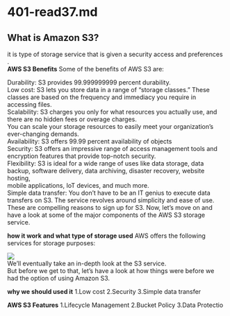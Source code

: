 # 401-read37.md
## What is Amazon S3?
it is type of storage service that is given a security access and preferences .<br />
**AWS S3 Benefits**
Some of the benefits of AWS S3 are: <br />

Durability:  S3 provides 99.999999999 percent durability.<br />
Low cost: S3 lets you store data in a range of “storage classes.” These classes are based on the frequency and immediacy you require in accessing files. <br />
Scalability: S3 charges you only for what resources you actually use, and there are no hidden fees or overage charges.<br />
You can scale your storage resources to easily meet your organization’s ever-changing demands.<br />
Availability: S3 offers 99.99 percent availability of objects<br />
Security: S3 offers an impressive range of access management tools and encryption features that provide top-notch security.<br />
Flexibility: S3 is ideal for a wide range of uses like data storage, data backup, software delivery, data archiving, disaster recovery, website hosting,<br />
mobile applications, IoT devices, and much more.<br />
Simple data transfer: You don’t have to be an IT genius to execute data transfers on S3. The service revolves around simplicity and ease of use.<br />
These are compelling reasons to sign up for S3. Now, let’s move on and have a look at some of the major components of the AWS S3 storage service.<br />

**how it work and what type of storage used**
AWS offers the following services for storage purposes:<br />

![](https://www.simplilearn.com/ice9/free_resources_article_thumb/storage_service_offered_by_amazon.png)<br />
We’ll eventually take an in-depth look at the S3 service.<br />
But before we get to that, let’s have a look at how things were before we had the option of using Amazon S3. <br />

**why we should used it**
1.Low cost
2.Security
3.Simple data transfer

**AWS S3 Features**
1.Lifecycle Management
2.Bucket Policy
3.Data Protectio





